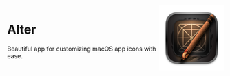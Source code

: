 <img src="assets/images/alter_icon.png" width="30%" height="30%" align="right" alt="Alter Icon">

# Alter

Beautiful app for customizing macOS app icons with ease.
